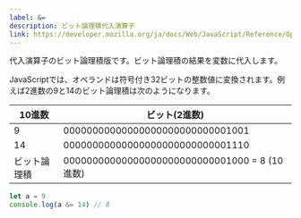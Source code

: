 ```yaml
---
label: &=
description: ビット論理積代入演算子
link: https://developer.mozilla.org/ja/docs/Web/JavaScript/Reference/Operators/Bitwise_AND_assignment
---
```


代入演算子のビット論理積版です。ビット論理積の結果を変数に代入します。

JavaScriptでは、オペランドは符号付き32ビットの整数値に変換されます。例えば2進数の9と14のビット論理積は次のようになります。


| 10進数      | ビット(2進数)                                 |
|------------|----------------------------------------------|
| 9          | 00000000000000000000000000001001             |
| 14         | 00000000000000000000000000001110             |
| ビット論理積 | 00000000000000000000000000001000 = 8 (10進数) |

```typescript
let a = 9
console.log(a &= 14) // 8
```
